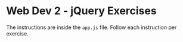 # Web Dev 2 - jQuery Exercises

The instructions are inside the `app.js` file. Follow each instruction per exercise.
